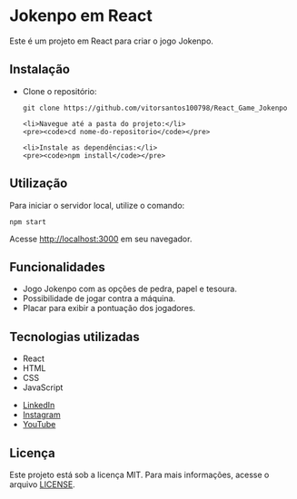 <!DOCTYPE html>
<html lang="pt-br">
<head>
  <meta charset="UTF-8">
</head>
<body>
  <h1>Jokenpo em React</h1>
  <p>Este é um projeto em React para criar o jogo Jokenpo.</p>

  <h2>Instalação</h2>
  <ul>
    <li>Clone o repositório:</li>
    <pre><code>git clone https://github.com/vitorsantos100798/React_Game_Jokenpo</code></pre>

    <li>Navegue até a pasta do projeto:</li>
    <pre><code>cd nome-do-repositorio</code></pre>

    <li>Instale as dependências:</li>
    <pre><code>npm install</code></pre>
  </ul>

  <h2>Utilização</h2>
  <p>Para iniciar o servidor local, utilize o comando:</p>
  <pre><code>npm start</code></pre>
  <p>Acesse <a href="http://localhost:3000">http://localhost:3000</a> em seu navegador.</p>

  <h2>Funcionalidades</h2>
  <ul>
    <li>Jogo Jokenpo com as opções de pedra, papel e tesoura.</li>
    <li>Possibilidade de jogar contra a máquina.</li>
    <li>Placar para exibir a pontuação dos jogadores.</li>
  </ul>

  <h2>Tecnologias utilizadas</h2>
  <ul>
    <li>React</li>
    <li>HTML</li>
    <li>CSS</li>
    <li>JavaScript</li>
  </ul>
  <ul>
  <li><a href="https://www.linkedin.com/in/vitor-santos-6b2727211/">LinkedIn</a></li>
  <li><a href="https://www.instagram.com/vitorsantosic/">Instagram</a></li>
  <li><a href="https://www.youtube.com/channel/UCuAgCSAOAWiI-mv_NzUerXg">YouTube</a></li>
</ul>

  <h2>Licença</h2>
  <p>Este projeto está sob a licença MIT. Para mais informações, acesse o arquivo <a href="LICENSE">LICENSE</a>.</p>
</body>
</html>

